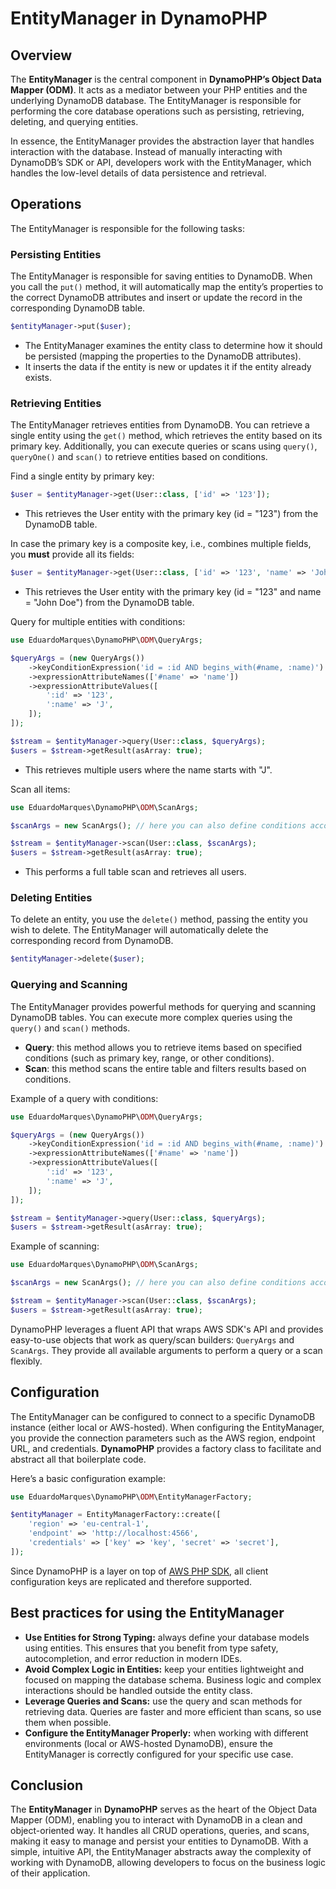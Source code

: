 # EntityManager in DynamoPHP

## Overview

The **EntityManager** is the central component in **DynamoPHP’s Object Data Mapper (ODM)**. It acts as a mediator
between your PHP entities and the underlying DynamoDB database. The EntityManager is responsible for performing the core
database
operations such as persisting, retrieving, deleting, and querying entities.

In essence, the EntityManager provides the abstraction layer that handles interaction with the database. Instead of
manually interacting with DynamoDB’s SDK or API, developers work with the EntityManager, which handles the low-level
details of data persistence and retrieval.

## Operations

The EntityManager is responsible for the following tasks:

### Persisting Entities

The EntityManager is responsible for saving entities to DynamoDB. When you call the `put()` method, it will
automatically map the entity’s properties to the correct DynamoDB attributes and insert or update the record in the
corresponding DynamoDB table.

```php
$entityManager->put($user);
```

- The EntityManager examines the entity class to determine how it should be persisted (mapping the properties to the
  DynamoDB attributes).
- It inserts the data if the entity is new or updates it if the entity already exists.

### Retrieving Entities

The EntityManager retrieves entities from DynamoDB. You can retrieve a single entity using the `get()` method, which
retrieves the entity based on its primary key. Additionally, you can execute queries or scans
using `query()`, `queryOne()` and `scan()` to retrieve entities based on conditions.

Find a single entity by primary key:

```php
$user = $entityManager->get(User::class, ['id' => '123']);
```

- This retrieves the User entity with the primary key (id = "123") from the DynamoDB table.

In case the primary key is a composite key, i.e., combines multiple fields, you **must** provide all its fields:

```php
$user = $entityManager->get(User::class, ['id' => '123', 'name' => 'John Doe']);
```

- This retrieves the User entity with the primary key (id = "123" and name = "John Doe") from the DynamoDB table.

Query for multiple entities with conditions:

```php
use EduardoMarques\DynamoPHP\ODM\QueryArgs;

$queryArgs = (new QueryArgs())
    ->keyConditionExpression('id = :id AND begins_with(#name, :name)')
    ->expressionAttributeNames(['#name' => 'name'])
    ->expressionAttributeValues([
        ':id' => '123',
        ':name' => 'J',
    ]);
]);

$stream = $entityManager->query(User::class, $queryArgs);
$users = $stream->getResult(asArray: true);
```

- This retrieves multiple users where the name starts with "J".

Scan all items:

```php
use EduardoMarques\DynamoPHP\ODM\ScanArgs;

$scanArgs = new ScanArgs(); // here you can also define conditions according to your needs

$stream = $entityManager->scan(User::class, $scanArgs);
$users = $stream->getResult(asArray: true);
```

- This performs a full table scan and retrieves all users.

### Deleting Entities

To delete an entity, you use the `delete()` method, passing the entity you wish to delete. The EntityManager will
automatically delete the corresponding record from DynamoDB.

```php
$entityManager->delete($user);
```

### Querying and Scanning

The EntityManager provides powerful methods for querying and scanning DynamoDB tables. You can execute more complex
queries using the `query()` and `scan()` methods.

- **Query**: this method allows you to retrieve items based on specified conditions (such as primary key, range, or
  other conditions).
- **Scan**: this method scans the entire table and filters results based on conditions.

Example of a query with conditions:

```php
use EduardoMarques\DynamoPHP\ODM\QueryArgs;

$queryArgs = (new QueryArgs())
    ->keyConditionExpression('id = :id AND begins_with(#name, :name)')
    ->expressionAttributeNames(['#name' => 'name'])
    ->expressionAttributeValues([
        ':id' => '123',
        ':name' => 'J',
    ]);
]);

$stream = $entityManager->query(User::class, $queryArgs);
$users = $stream->getResult(asArray: true);
```

Example of scanning:

```php
use EduardoMarques\DynamoPHP\ODM\ScanArgs;

$scanArgs = new ScanArgs(); // here you can also define conditions according to your needs

$stream = $entityManager->scan(User::class, $scanArgs);
$users = $stream->getResult(asArray: true);
```

DynamoPHP leverages a fluent API that wraps AWS SDK's API and provides easy-to-use objects that work as query/scan
builders: `QueryArgs` and `ScanArgs`. They provide all available arguments to perform a query or a scan flexibly.

## Configuration

The EntityManager can be configured to connect to a specific DynamoDB instance (either local or AWS-hosted). When
configuring the EntityManager, you provide the connection parameters such as the AWS region, endpoint URL, and
credentials. **DynamoPHP** provides a factory class to facilitate and abstract all that boilerplate code.

Here’s a basic configuration example:

```php
use EduardoMarques\DynamoPHP\ODM\EntityManagerFactory;

$entityManager = EntityManagerFactory::create([
    'region' => 'eu-central-1',
    'endpoint' => 'http://localhost:4566',
    'credentials' => ['key' => 'key', 'secret' => 'secret'],
]);
```

Since DynamoPHP is a layer on top of [AWS PHP SDK](https://aws.amazon.com/sdk-for-php), all client configuration keys
are replicated and therefore supported.

## Best practices for using the EntityManager

- **Use Entities for Strong Typing:** always define your database models using entities. This ensures that you benefit
  from
  type safety, autocompletion, and error reduction in modern IDEs.
- **Avoid Complex Logic in Entities:** keep your entities lightweight and focused on mapping the database schema.
  Business
  logic and complex interactions should be handled outside the entity class.
- **Leverage Queries and Scans:** use the query and scan methods for retrieving data. Queries are faster and more
  efficient
  than scans, so use them when possible.
- **Configure the EntityManager Properly:** when working with different environments (local or AWS-hosted DynamoDB),
  ensure
  the EntityManager is correctly configured for your specific use case.

## Conclusion

The **EntityManager** in **DynamoPHP** serves as the heart of the Object Data Mapper (ODM), enabling you to interact
with DynamoDB in a clean and object-oriented way. It handles all CRUD operations, queries, and scans, making it easy to
manage and persist your entities to DynamoDB. With a simple, intuitive API, the EntityManager abstracts away the
complexity of working with DynamoDB, allowing developers to focus on the business logic of their application.
